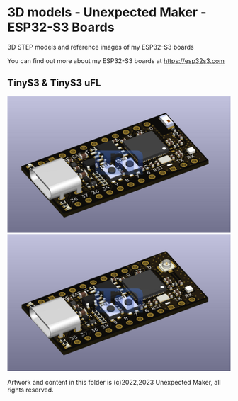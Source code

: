 # 3D models - Unexpected Maker - ESP32-S3 Boards 
3D STEP models and reference images of my ESP32-S3 boards  

You can find out more about my ESP32-S3 boards at https://esp32s3.com 


## TinyS3 & TinyS3 uFL
![TinyS3](TinyS3/TinyS3.jpg?raw=true "TinyS3")
![TinyS3 uFL](TinyS3/TinyS3_uFL.jpg?raw=true "TinyS3 uFL")

Artwork and content in this folder is (c)2022,2023 Unexpected Maker, all rights reserved.
